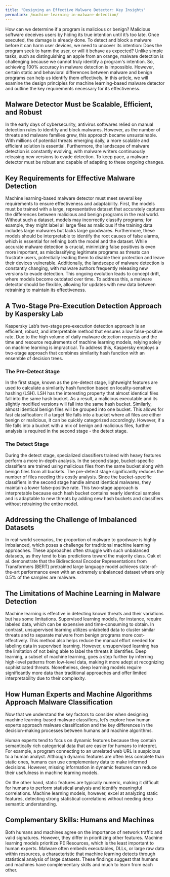 ```yaml
---
title: "Designing an Effective Malware Detector: Key Insights"
permalink: /machine-learning-in-malware-detection/
---
```


How can we determine if a program is malicious or benign? Malicious software deceives users by hiding its true intention until it’s too late. Once executed, the damage is already done. To detect and block a malware before it can harm user devices, we need to uncover its intention: Does the program seek to harm the user, or will it behave as expected? Unlike simple tasks, such as distinguishing an apple from an orange, malware detection is challenging because we cannot truly identify a program's intention. So, achieving 100% accuracy in malware detection is impossible. However, certain static and behavioral differences between malware and benign programs can help us identify them effectively. In this article, we will examine the design principles for machine learning-based malware detector and outline the key requirements necessary for its effectiveness.

## Malware Detector Must be Scalable, Efficient, and Robust

In the early days of cybersecurity, antivirus softwares relied on manual detection rules to identify and block malwares. However, as the number of threats and malware families grew, this approach became unsustainable. With millions of potential threats emerging daily, a more scalable and efficient solution is essential. Furthermore, the landscape of malware detection is constantly evolving, with malware writers continuously releasing new versions to evade detection. To keep pace, a malware detector must be robust and capable of adapting to these ongoing changes.

## Key Requirements for Effective Malware Detection

Machine learning-based malware detector must meet several key requirements to ensure effectiveness and adaptability. First, the models must be trained with a large, representative dataset that accurately captures the differences between malicious and benign programs in the real world. Without such a dataset, models may incorrectly classify programs; for example, they might label all large files as malicious if the training data includes large malwares but lacks large goodwares. Furthermore, these models should be interpretable to identify the root causes of false alarms, which is essential for refining both the model and the dataset. While accurate malware detection is crucial, minimizing false positives is even more important, as misclassifying legitimate programs as threats can frustrate users, potentially leading them to disable their protection and leave their devices vulnerable. Additionally, the landscape of malware detection is constantly changing, with malware authors frequently releasing new versions to evade detection. This ongoing evolution leads to concept drift, where models become outdated over time. To address this, a malware detector should be flexible, allowing for updates with new data between retraining to maintain its effectiveness.

## A Two-Stage Pre-Execution Detection Approach by Kaspersky Lab

Kaspersky Lab’s two-stage pre-execution detection approach is an efficient, robust, and interpretable method that ensures a low false-positive rate. Due to the high volume of daily malware detection requests and the time and resource requirements of machine learning models, relying solely on machine learning is impractical. To address this, Kaspersky employs a two-stage approach that combines similarity hash function with an ensemble of decision trees.

### The Pre-Detect Stage

In the first stage, known as the pre-detect stage, lightweight features are used to calculate a similarity hash function based on locality-sensitive hashing (LSH). LSH has the interesting property that almost identical files fall into the same hash bucket. As a result, a malicious executable and its slightly modified versions will fall into the same hash bucket. Similarly, almost identical benign files will be grouped into one bucket. This allows for fast classification: if a target file falls into a bucket where all files are either benign or malicious, it can be quickly categorized accordingly. However, if a file falls into a bucket with a mix of benign and malicious files, further analysis is required in the second stage - the detect stage.

### The Detect Stage

During the detect stage, specialized classifiers trained with heavy features perform a more in-depth analysis. In the second stage, bucket-specific classifiers are trained using malicious files from the same bucket along with benign files from all buckets. The pre-detect stage significantly reduces the number of files needing this costly analysis. Since the bucket-specific classifiers in the second stage handle almost identical malwares, they maintain a lower false-positive rate. This two-stage approach is interpretable because each hash bucket contains nearly identical samples and is adaptable to new threats by adding new hash buckets and classifiers without retraining the entire model.

## Addressing the Challenge of Imbalanced Datasets

In real-world scenarios, the proportion of malware to goodware is highly imbalanced, which poses a challenge for traditional machine learning approaches. These approaches often struggle with such unbalanced datasets, as they tend to bias predictions toward the majority class. Oak et al. demonstrate that the Bidirectional Encoder Representations from Transformers (BERT) pretrained large language model achieves state-of-the-art performance even with an extremely unbalanced dataset where only 0.5% of the samples are malware.

## The Limitations of Machine Learning in Malware Detection

Machine learning is effective in detecting known threats and their variations but has some limitations. Supervised learning models, for instance, require labeled data, which can be expensive and time-consuming to obtain. In contrast, unsupervised learning utilizes unlabeled data to cluster similar threats and to separate malware from benign programs more cost-effectively. This method also helps reduce the manual effort needed for labeling data in supervised learning. However, unsupervised learning has the limitation of not being able to label the threats it identifies. Deep learning, a subset of machine learning, goes a step further by inferring high-level patterns from low-level data, making it more adept at recognizing sophisticated threats. Nonetheless, deep learning models require significantly more data than traditional approaches and offer limited interpretability due to their complexity.

## How Human Experts and Machine Algorithms Approach Malware Classification

Now that we understand the key factors to consider when designing machine learning-based malware classifiers, let’s explore how human experts approach malware classification and the key differences in the decision-making processes between humans and machine algorithms.

Human experts tend to focus on dynamic features because they contain semantically rich categorical data that are easier for humans to interpret. For example, a program connecting to an unrelated web URL is suspicious to a human analyst. Although dynamic features are often less complete than static ones, humans can use complementary data to make informed decisions. However, missing information in dynamic features can reduce their usefulness in machine learning models.

On the other hand, static features are typically numeric, making it difficult for humans to perform statistical analysis and identify meaningful correlations. Machine learning models, however, excel at analyzing static features, detecting strong statistical correlations without needing deep semantic understanding.

## Complementary Skills: Humans and Machines

Both humans and machines agree on the importance of network traffic and valid signatures. However, they differ in prioritizing other features. Machine learning models prioritize PE Resources, which is the least important to human experts. Malware often embeds executables, DLLs, or large raw data within resources, a characteristic that machine learning detects through statistical analysis of large datasets. These findings suggest that humans and machines have complementary skills and much to learn from each other.
